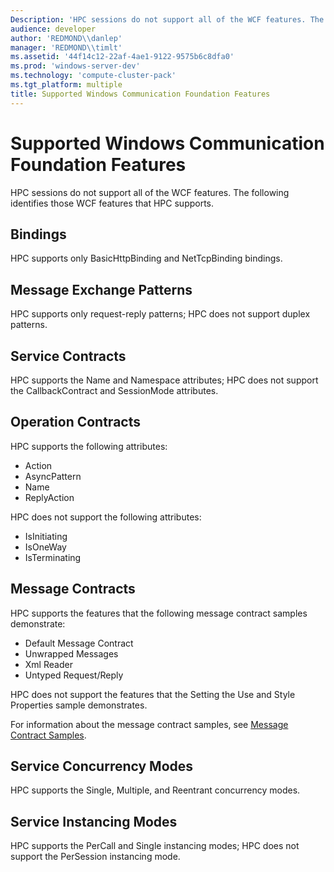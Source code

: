 ```yaml
---
Description: 'HPC sessions do not support all of the WCF features. The following identifies those WCF features that HPC supports.'
audience: developer
author: 'REDMOND\\danlep'
manager: 'REDMOND\\timlt'
ms.assetid: '44f14c12-22af-4ae1-9122-9575b6c8dfa0'
ms.prod: 'windows-server-dev'
ms.technology: 'compute-cluster-pack'
ms.tgt_platform: multiple
title: Supported Windows Communication Foundation Features
---
```


# Supported Windows Communication Foundation Features

HPC sessions do not support all of the WCF features. The following identifies those WCF features that HPC supports.

## Bindings

HPC supports only BasicHttpBinding and NetTcpBinding bindings.

## Message Exchange Patterns

HPC supports only request-reply patterns; HPC does not support duplex patterns.

## Service Contracts

HPC supports the Name and Namespace attributes; HPC does not support the CallbackContract and SessionMode attributes.

## Operation Contracts

HPC supports the following attributes:

-   Action
-   AsyncPattern
-   Name
-   ReplyAction

HPC does not support the following attributes:

-   IsInitiating
-   IsOneWay
-   IsTerminating

## Message Contracts

HPC supports the features that the following message contract samples demonstrate:

-   Default Message Contract
-   Unwrapped Messages
-   Xml Reader
-   Untyped Request/Reply

HPC does not support the features that the Setting the Use and Style Properties sample demonstrates.

For information about the message contract samples, see [Message Contract Samples](http://go.microsoft.com/fwlink/p/?linkid=153835).

## Service Concurrency Modes

HPC supports the Single, Multiple, and Reentrant concurrency modes.

## Service Instancing Modes

HPC supports the PerCall and Single instancing modes; HPC does not support the PerSession instancing mode.

 

 



